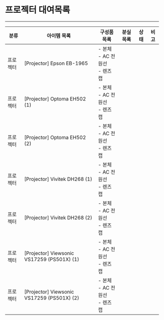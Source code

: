 # 프로젝터 대여목록
- - -
| 분류       | 아이템 목록                                   | 구성품 목록                                                                          | 분실 목록 | 상태 | 비고 |
|------------|-----------------------------------------------|-------------------------------------------------------------------------------------|----------|------|------|
| 프로젝터   | [Projector] Epson EB-1965                    | - 본체<br>- AC 전원선<br>- 렌즈 캡                                                  |          |      |      |
| 프로젝터   | [Projector] Optoma EH502 (1)                 | - 본체<br>- AC 전원선<br>- 렌즈 캡                                                  |          |      |      |
| 프로젝터   | [Projector] Optoma EH502 (2)                 | - 본체<br>- AC 전원선<br>- 렌즈 캡                                                  |          |      |      |
| 프로젝터   | [Projector] Vivitek DH268 (1)                | - 본체<br>- AC 전원선<br>- 렌즈 캡                                                  |          |      |      |
| 프로젝터   | [Projector] Vivitek DH268 (2)                | - 본체<br>- AC 전원선<br>- 렌즈 캡                                                  |          |      |      |
| 프로젝터   | [Projector] Viewsonic VS17259 (PS501X) (1)   | - 본체<br>- AC 전원선<br>- 렌즈 캡                                                  |          |      |      |
| 프로젝터   | [Projector] Viewsonic VS17259 (PS501X) (2)   | - 본체<br>- AC 전원선<br>- 렌즈 캡                                                  |          |      |      |
